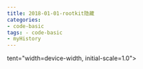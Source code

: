 ```yaml
---
title: 2018-01-01-rootkit隐藏
categories:
- code-basic
tags: - code-basic
- myHistory
---
```



tent="width=device-width, initial-scale=1.0">
    <title>rootkit隐藏</title>
    <style type="text/css" media="all">
      body {
        margin: 0;
        font-family: "Helvetica Neue", Helvetica, Arial, "Hiragino Sans GB", sans-serif;
        font-size: 14px;
        line-height: 20px;
        color: #777;
        background-color: white;
      }
      .container {
        width: 700px;
        margin-right: auto;
        margin-left: auto;
      }

      .post {
        font-family: Georgia, "Times New Roman", Times, "SimSun", serif;
        position: relative;
        padding: 70px;
        bottom: 0;
        overflow-y: auto;
        font-size: 16px;
        font-weight: normal;
        line-height: 25px;
        color: #515151;
      }

      .post h1{
        font-size: 50px;
        font-weight: 500;
        line-height: 60px;
        margin-bottom: 40px;
        color: inherit;
      }

      .post p {
        margin: 0 0 35px 0;
      }

      .post img {
        border: 1px solid #D9D9D9;
      }

      .post a {
        color: #28A1C5;
      }
    </style>
  </head>
  <body>
    <div class="container">
      <div class="post">
        <h1 class="title">rootkit隐藏</h1>
        <div class="show-content">
          <p>rootkit是一种能够在系统中<b>隐藏</b>自身和其他进程数据、活动的工具。注意，关键字是隐藏，其中，具体隐藏的技术并不重要，只要实现了“隐藏”的目的，就可以叫做rootkit。</p><p>root，是linux系统最高权限的用户，kit有工具包的意思。rootkit呢，可以说是在系统中<b>运行的级别非常高</b>，限制非常小。</p><p>ring0和ring3：ring是Interx86处理器的级别，操作系统就运行在ring0这一级别。</p>
        </div>
      </div>
    </div>
  </body>
</html>
